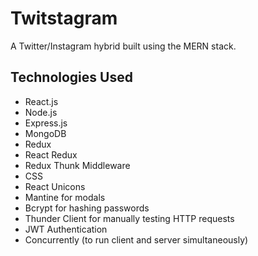 # Twitstagram

A Twitter/Instagram hybrid built using the MERN stack.

## Technologies Used

* React.js
* Node.js
* Express.js
* MongoDB
* Redux
* React Redux
* Redux Thunk Middleware
* CSS
* React Unicons
* Mantine for modals
* Bcrypt for hashing passwords
* Thunder Client for manually testing HTTP requests
* JWT Authentication
* Concurrently (to run client and server simultaneously)